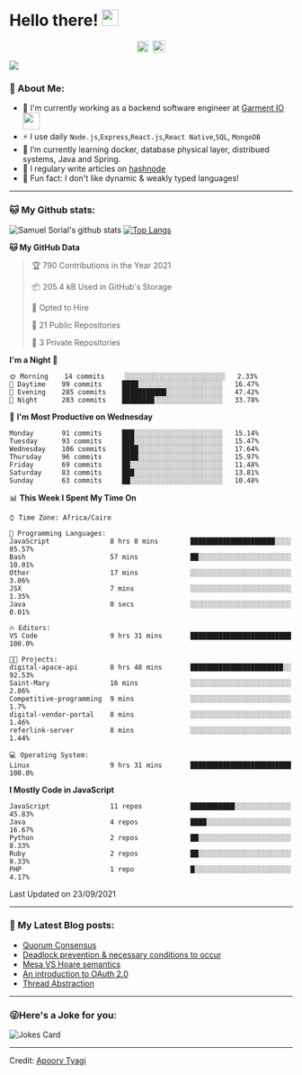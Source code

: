 # Hello there! <img src="https://github.com/TheDudeThatCode/TheDudeThatCode/blob/master/Assets/Hi.gif" width="29px">
<p align="center">
<a href="https://www.linkedin.com/in/samuel-sorial/" target="blank"><img align="center" src="https://cdn.jsdelivr.net/npm/simple-icons@3.0.1/icons/linkedin.svg" alt="samuel_linkedin" height="20" width="20" /></a>&nbsp;
<a href="https://stackoverflow.com/users/13089670/samuel-sorial"><img align="center" alt="Samuel Sorial stack over flow" width="22px" src="https://cdn.jsdelivr.net/npm/simple-icons@3.0.1/icons/stackoverflow.svg" /></a>
</p>


![](https://camo.githubusercontent.com/992babdffd8c74a1502de375fbdf7e4d54773242/68747470733a2f2f6d656469612e67697068792e636f6d2f6d656469612f53576f536b4e36447854737a71494b4571762f67697068792e676966)

### 🤵 About Me:
- 🏦 I'm currently working as a backend software engineer at [Garment IO](https://garment.io)
      <img src="https://media.giphy.com/media/WUlplcMpOCEmTGBtBW/giphy.gif" width="30">
- ⚡ I use daily ```Node.js```,```Express```,```React.js```,```React Native```,```SQL```, ```MongoDB```
- 🌱 I’m currently learning docker, database physical layer, distribued systems, Java and Spring.
- 📝 I regulary write articles on [hashnode](https://samuelsorial.tech/)
- 🤔 Fun fact: I don't like dynamic & weakly typed languages!

---
### 🐱 My Github stats:
![Samuel Sorial's github stats](https://github-readme-stats.vercel.app/api?username=samuel-sorial&show_icons=true&title_color=ffc857&icon_color=8ac926&text_color=daf7dc&bg_color=151515&hide=["stars"])
[![Top Langs](https://github-readme-stats.vercel.app/api/top-langs/?username=samuel-sorial&layout=compact&text_color=daf7dc&bg_color=151515)](https://github.com/anuraghazra/github-readme-stats)

<!--START_SECTION:waka-->
**🐱 My GitHub Data** 

> 🏆 790 Contributions in the Year 2021
 > 
> 📦 205.4 kB Used in GitHub's Storage 
 > 
> 💼 Opted to Hire
 > 
> 📜 21 Public Repositories 
 > 
> 🔑 3 Private Repositories  
 > 
**I'm a Night 🦉** 

```text
🌞 Morning    14 commits     ░░░░░░░░░░░░░░░░░░░░░░░░░   2.33% 
🌆 Daytime    99 commits     ████░░░░░░░░░░░░░░░░░░░░░   16.47% 
🌃 Evening    285 commits    ███████████░░░░░░░░░░░░░░   47.42% 
🌙 Night      203 commits    ████████░░░░░░░░░░░░░░░░░   33.78%

```
📅 **I'm Most Productive on Wednesday** 

```text
Monday       91 commits     ███░░░░░░░░░░░░░░░░░░░░░░   15.14% 
Tuesday      93 commits     ███░░░░░░░░░░░░░░░░░░░░░░   15.47% 
Wednesday    106 commits    ████░░░░░░░░░░░░░░░░░░░░░   17.64% 
Thursday     96 commits     ████░░░░░░░░░░░░░░░░░░░░░   15.97% 
Friday       69 commits     ██░░░░░░░░░░░░░░░░░░░░░░░   11.48% 
Saturday     83 commits     ███░░░░░░░░░░░░░░░░░░░░░░   13.81% 
Sunday       63 commits     ██░░░░░░░░░░░░░░░░░░░░░░░   10.48%

```


📊 **This Week I Spent My Time On** 

```text
⌚︎ Time Zone: Africa/Cairo

💬 Programming Languages: 
JavaScript               8 hrs 8 mins        █████████████████████░░░░   85.57% 
Bash                     57 mins             ██░░░░░░░░░░░░░░░░░░░░░░░   10.01% 
Other                    17 mins             ░░░░░░░░░░░░░░░░░░░░░░░░░   3.06% 
JSX                      7 mins              ░░░░░░░░░░░░░░░░░░░░░░░░░   1.35% 
Java                     0 secs              ░░░░░░░░░░░░░░░░░░░░░░░░░   0.01%

🔥 Editors: 
VS Code                  9 hrs 31 mins       █████████████████████████   100.0%

🐱‍💻 Projects: 
digital-apace-api        8 hrs 48 mins       ███████████████████████░░   92.53% 
Saint-Mary               16 mins             ░░░░░░░░░░░░░░░░░░░░░░░░░   2.86% 
Competitive-programming  9 mins              ░░░░░░░░░░░░░░░░░░░░░░░░░   1.7% 
digital-vendor-portal    8 mins              ░░░░░░░░░░░░░░░░░░░░░░░░░   1.46% 
referlink-server         8 mins              ░░░░░░░░░░░░░░░░░░░░░░░░░   1.44%

💻 Operating System: 
Linux                    9 hrs 31 mins       █████████████████████████   100.0%

```

**I Mostly Code in JavaScript** 

```text
JavaScript               11 repos            ███████████░░░░░░░░░░░░░░   45.83% 
Java                     4 repos             ████░░░░░░░░░░░░░░░░░░░░░   16.67% 
Python                   2 repos             ██░░░░░░░░░░░░░░░░░░░░░░░   8.33% 
Ruby                     2 repos             ██░░░░░░░░░░░░░░░░░░░░░░░   8.33% 
PHP                      1 repo              █░░░░░░░░░░░░░░░░░░░░░░░░   4.17%

```



 Last Updated on 23/09/2021
<!--END_SECTION:waka-->

---

### 📕 My Latest Blog posts:
<!-- BLOG-POST-LIST:START -->
- [Quorum Consensus](https://samuelsorial.tech/quorum-consensus)
- [Deadlock prevention & necessary conditions to occur](https://samuelsorial.tech/deadlock-prevention-and-necessary-conditions-to-occur)
- [Mesa VS Hoare semantics](https://samuelsorial.tech/mesa-vs-hoare-semantics)
- [An introduction to OAuth 2.0](https://samuelsorial.tech/an-introduction-to-oauth-20)
- [Thread Abstraction](https://samuelsorial.tech/thread-abstraction)
<!-- BLOG-POST-LIST:END -->
---

### 😜Here's a Joke for you:
<img src="https://readme-jokes.vercel.app/api" alt="Jokes Card" />

----

Credit: [Apoorv Tyagi](https://github.com/ApoorvTyagi)

